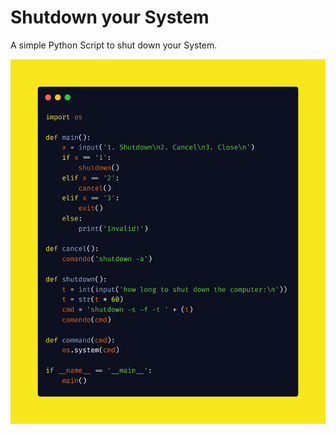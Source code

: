 # Shutdown your System

A simple Python Script to shut down your System.

![image](shutdown_your_system.png)
